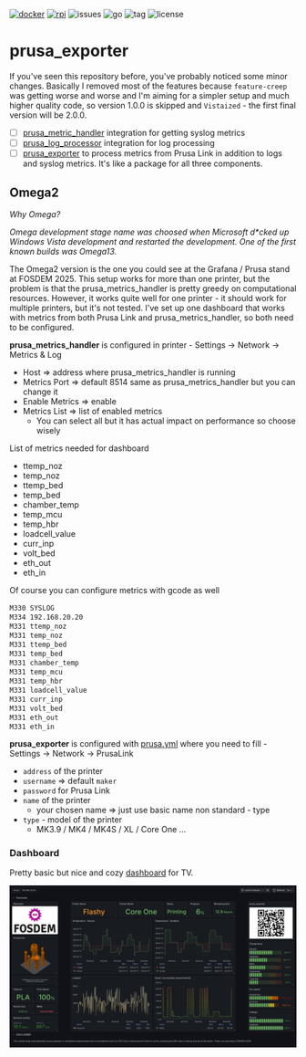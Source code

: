 [![docker](https://img.shields.io/github/actions/workflow/status/pstrobl96/prusa_exporter/docker.yml)](https://github.com/pstrobl96/prusa_exporter/actions/workflows/docker.yml) 
[![rpi](https://img.shields.io/github/actions/workflow/status/pstrobl96/prusa_exporter/rpi.yml)](https://github.com/pstrobl96/prusa_exporter/actions/workflows/rpi.yml) 
![issues](https://img.shields.io/github/issues/pstrobl96/prusa_exporter) 
![go](https://img.shields.io/github/go-mod/go-version/pstrobl96/prusa_exporter) 
![tag](https://img.shields.io/github/v/tag/pstrobl96/prusa_exporter) 
![license](https://img.shields.io/github/license/pstrobl96/prusa_exporter)

# prusa_exporter

If you've seen this repository before, you've probably noticed some minor changes. Basically I removed most of the features because `feature-creep` was getting worse and worse and I'm aiming for a simpler setup and much higher quality code, so version 1.0.0 is skipped and `Vistaized` - the first final version will be 2.0.0.

- [ ] [prusa_metric_handler](https://github.com/pstrobl96/prusa_metrics_handler) integration for getting syslog metrics
- [ ] [prusa_log_processor](https://github.com/pstrobl96/prusa_log_processor) integration for log processing
- [ ] [prusa_exporter](https://github.com/pstrobl96/prusa_exporter) to process metrics from Prusa Link in addition to logs and syslog metrics. It's like a package for all three components.

## Omega2

*Why Omega?*

*Omega development stage name was choosed when Microsoft d\*cked up Windows Vista development and restarted the development. One of the first known builds was Omega13.*

The Omega2 version is the one you could see at the Grafana / Prusa stand at FOSDEM 2025. This setup works for more than one printer, but the problem is that the prusa_metrics_handler is pretty greedy on computational resources. However, it works quite well for one printer - it should work for multiple printers, but it's not tested. I've set up one dashboard that works with metrics from both Prusa Link and prusa_metrics_handler, so both need to be configured. 

**prusa_metrics_handler** is configured in printer - Settings -> Network -> Metrics & Log

- Host => address where prusa_metrics_handler is running
- Metrics Port => default 8514 same as prusa_metrics_handler but you can change it
- Enable Metrics => enable
- Metrics List => list of enabled metrics
  - You can select all but it has actual impact on performance so choose wisely

List of metrics needed for dashboard
- ttemp_noz
- temp_noz
- ttemp_bed
- temp_bed
- chamber_temp
- temp_mcu
- temp_hbr
- loadcell_value
- curr_inp
- volt_bed
- eth_out
- eth_in

Of course you can configure metrics with gcode as well

```
M330 SYSLOG
M334 192.168.20.20
M331 ttemp_noz
M331 temp_noz
M331 ttemp_bed
M331 temp_bed
M331 chamber_temp
M331 temp_mcu
M331 temp_hbr
M331 loadcell_value
M331 curr_inp
M331 volt_bed
M331 eth_out
M331 eth_in
```

**prusa_exporter** is configured with [prusa.yml](docs/config/prusa.yml) where you need to fill - Settings -> Network -> PrusaLink

- `address` of the printer
- `username` => default `maker`
- `password` for Prusa Link
- `name` of the printer
  - your chosen name => just use basic name non standard - type
- `type` - model of the printer
  - MK3.9 / MK4 / MK4S / XL / Core One ...

### Dashboard

Pretty basic but nice and cozy [dashboard](docs/config/grafana/provisioning/dashboards/Prusa%20Metrics%20TV-1737915696031.json) for TV.

![dashboard](docs/dashboard.png)

